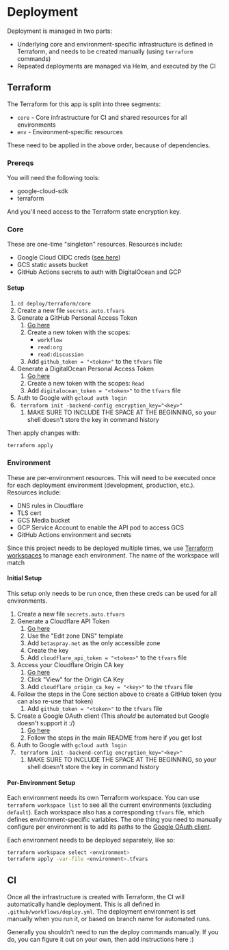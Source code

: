 # Deployment

Deployment is managed in two parts:

- Underlying core and environment-specific infrastructure is defined in Terraform, and needs to be created manually (using `terraform` commands)
- Repeated deployments are managed via Helm, and executed by the CI

## Terraform

The Terraform for this app is split into three segments:

- `core` - Core infrastructure for CI and shared resources for all environments
- `env` - Environment-specific resources

These need to be applied in the above order, because of dependencies.

### Prereqs

You will need the following tools:

- google-cloud-sdk
- terraform

And you'll need access to the Terraform state encryption key.

### Core

These are one-time "singleton" resources. Resources include:

- Google Cloud OIDC creds ([see here](https://github.com/google-github-actions/auth#setup))
- GCS static assets bucket
- GitHub Actions secrets to auth with DigitalOcean and GCP

#### Setup

1. `cd deploy/terraform/core`
1. Create a new file `secrets.auto.tfvars`
1. Generate a GitHub Personal Access Token
   1. [Go here](https://github.com/settings/tokens)
   1. Create a new token with the scopes:
      - `workflow`
      - `read:org`
      - `read:discussion`
   1. Add `github_token = "<token>"` to the `tfvars` file
1. Generate a DigitalOcean Personal Access Token
   1. [Go here](https://cloud.digitalocean.com/account/api/tokens)
   1. Create a new token with the scopes: `Read`
   1. Add `digitalocean_token = "<token>"` to the `tfvars` file
1. Auth to Google with `gcloud auth login`
1. ` terraform init -backend-config encryption_key="<key>"`
   1. MAKE SURE TO INCLUDE THE SPACE AT THE BEGINNING, so your shell doesn't store the key in command history

Then apply changes with:

```sh
terraform apply
```

### Environment

These are per-environment resources. This will need to be executed once for each deployment environment (development, production, etc.). Resources include:

- DNS rules in Cloudflare
- TLS cert
- GCS Media bucket
- GCP Service Account to enable the API pod to access GCS
- GitHub Actions environment and secrets

Since this project needs to be deployed multiple times, we use [Terraform workspaces](https://developer.hashicorp.com/terraform/language/state/workspaces) to manage each environment. The name of the workspace will match

#### Initial Setup

This setup only needs to be run once, then these creds can be used for all environments.

1. Create a new file `secrets.auto.tfvars`
1. Generate a Cloudflare API Token
   1. [Go here](https://dash.cloudflare.com/profile/api-tokens)
   1. Use the "Edit zone DNS" template
   1. Add `betaspray.net` as the only accessible zone
   1. Create the key
   1. Add `cloudflare_api_token = "<token>"` to the `tfvars` file
1. Access your Cloudflare Origin CA key
   1. [Go here](https://dash.cloudflare.com/profile/api-tokens)
   1. Click "View" for the Origin CA Key
   1. Add `cloudflare_origin_ca_key = "<key>"` to the `tfvars` file
1. Follow the steps in the Core section above to create a GitHub token (you can also re-use that token)
   1. Add `github_token = "<token>"` to the `tfvars` file
1. Create a Google OAuth client (This _should_ be automated but Google doesn't support it :/)
   1. [Go here](https://console.cloud.google.com/apis/credentials)
   1. Follow the steps in the main README from here if you get lost
1. Auth to Google with `gcloud auth login`
1. ` terraform init -backend-config encryption_key="<key>"`
   1. MAKE SURE TO INCLUDE THE SPACE AT THE BEGINNING, so your shell doesn't store the key in command history

#### Per-Environment Setup

Each environment needs its own Terraform workspace. You can use `terraform workspace list` to see all the current environments (excluding `default`). Each workspace also has a corresponding `tfvars` file, which defines environment-specific variables. The one thing you need to manually configure per environment is to add its paths to the [Google OAuth client](https://console.cloud.google.com/apis/credentials).

Each environment needs to be deployed separately, like so:

```sh
terraform workspace select <environment>
terraform apply -var-file <environment>.tfvars
```

## CI

Once all the infrastructure is created with Terraform, the CI will automatically handle deployment. This is all defined in `.github/workflows/deploy.yml`. The deployment environment is set manually when you run it, or based on branch name for automated runs.

Generally you shouldn't need to run the deploy commands manually. If you do, you can figure it out on your own, then add instructions here :)
